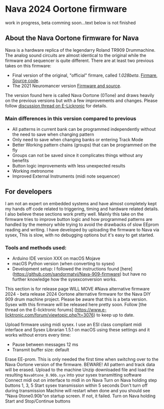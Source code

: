 # Nava 2024 Oortone firmware
work in progress, beta comming soon...text below is not finished

## About the Nava Oortone firmware for Nava
Nava is a hardware replica of the legendarry Roland TR909 Drummachine. The analog sound circuits are almost identical to the original while the firmware and sequencer is quite different. There are at least two previous takes on this firmware:
* Final version of the original, "official" firmare, called *1.028beta*. [Firmare](http://www.e-licktronic.com/forum/viewtopic.php?t=864), [Source code](https://github.com/e-licktronic/Nava-v1.0).
* The 2021 Neuromancer version [Firmware and source](https://github.com/BenZonneveld/Nava-2021-Firmware/releases/tag/Nava2021Neuro-20211030).

The version found here is called Nava Oortone (0Tone) and draws heavily on the previous versions but with a few improvements and changes. Please follow [discussion thread on E-Lickronic](http://www.e-licktronic.com/forum/viewtopic.php?t=3076) for details.

### Main differences in this version compared to previous
* All patterns in current bank can be programmed independently without the need to save when changing pattern
* Only need to save when changing banks or entering Track Mode
* Better Working pattern chains (groups) that can be programmed on the fly
* Groups can not be saved since it complicates things without any benefits
* Button logic improvements with less unexpected results
* Working metronome
* Improved External Instruments (midi note sequencer)

## For developers
I am not an expert on embedded systems and have almost completely kept my hands off code related to triggering, timing and hardware related details. I also believe these sections work pretty well. Mainly this take on the firmware tries to improve button logic and how programmed patterns are handled by the memory while trying to avoid the drawbacks of slow EEprom reading and writing. I have developed by uploading the firmware to Nava via sysex, This is slow, with no debugging options but it's easy to get started.

### Tools and methods used:
* Arduino IDE version XXX on macOS Mojave
* macOS Python version (when converting to sysex)
* Development setup: I followed the instructions found [here] (https://github.com/sandormatyi/Nava-909-firmware) but have no further knowledge how the sysexconversion works.


This section is for release page WILL MOVE
#Nava alternative firmware 2024 - beta release
2024 Oortone alternative firmware for the Nava DIY 909 drum machine project. Please be aware that this is a beta version. Sysex with this firmware will be released here pretty soon.
Follow [the thread on the E-licktronic forums] (https://www.e-licktronic.com/forum/viewtopic.php?t=3076) to keep up to date.

Upload firmware using midi sysex.
I use an ESI class compliant midi interface and Sysex Librarian 1.5.1 on macOS using these settings and it works without errors every time:
* Pause between messages 12 ms
* Transmit buffer size: default

Erase EE-prom. This is only needed the first time when switchng over to the Nava Oortone version of the firmware. BEWARE! All pattern and track data will be erased.
Upload to the machine
Unzip downloaded file and load the resulting `Nava0tone_0.90b.syx` into your sysex transmitting software
Connect midi out on interface to midi in on Nava
Turn on Nava holding step buttons 1, 3, 5
Start sysex transmission within 5 seconds
Don't turn off during transmission
Machine will restart when done and you should see "Nava 0tone0.90b"on startup screen. If not, it failed.
Turn on Nava holding Start and Stop/Continue buttons
